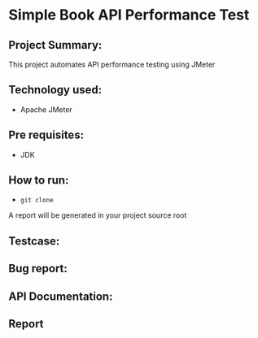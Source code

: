 #  Simple Book API Performance Test 

##  Project Summary:
This project automates API performance testing using JMeter 

##  Technology used:
  - Apache JMeter

##  Pre requisites:
  - JDK

##  How to run:
  - ```git clone```

A report will be generated in your project source root

##  Testcase:
<link>

##  Bug report:
<link>

##  API Documentation:

## Report
